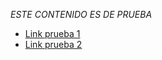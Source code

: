 *ESTE CONTENIDO ES DE PRUEBA*
* [Link prueba 1](https://developer.mozilla.org/en-US/docs/MDN/Writing_guidelines/Howto/Markdown_in_MDN)
* [Link prueba 2](https://developer.mozilla.org/en-US/docs/Web/HTTP/Overview)